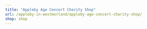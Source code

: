 ```yaml
---
title: "Appleby Age Concert Charity Shop"
url: /appleby-in-westmorland/appleby-age-concert-charity-shop/
shop: shop
---
```

